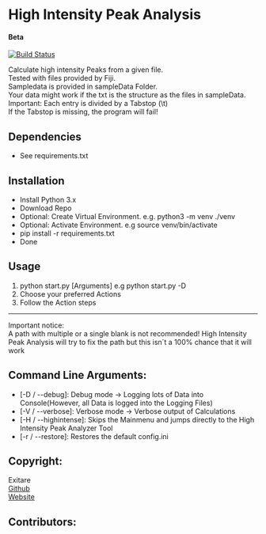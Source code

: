 # High Intensity Peak Analysis

#### Beta
[![Build Status](https://travis-ci.org/Exitare/High-Intensity-Peak-Analysis.svg?branch=master)](https://travis-ci.org/AvariusProject/AvariusCore)

Calculate high intensity Peaks from a given file.  
Tested with files provided by Fiji.  
Sampledata is provided in sampleData Folder.  
Your data might work if the txt is the structure as the files in sampleData.  
Important: Each entry is divided by a Tabstop (\t)  
If the Tabstop is missing, the program will fail!


## Dependencies

- See requirements.txt


## Installation
- Install Python 3.x
- Download Repo
- Optional: Create Virtual Environment. e.g. python3 -m venv ./venv
- Optional: Activate Environment. e.g source venv/bin/activate
- pip install -r requirements.txt
- Done



## Usage

1. python start.py [Arguments] e.g python start.py -D 
2. Choose your preferred Actions
3. Follow the Action steps

*** 
Important notice:  
A path with multiple or a single blank is not recommended!
High Intensity Peak Analysis will try to fix the path but this isn´t a 
100% chance that it will work

## Command Line Arguments:

- [-D / --debug]: Debug mode -> Logging lots of Data into Console(However, all Data is logged into the Logging Files)
- [-V / --verbose]: Verbose mode -> Verbose output of Calculations  
- [-H / --highintense]: Skips the Mainmenu and jumps directly to the High Intensity Peak Analyzer Tool
- [-r / --restore]: Restores the default config.ini





## Copyright:
  Exitare  
  [Github](https://github.com/Exitare)  
  [Website](https://exitare.de)
  
  
## Contributors:
    